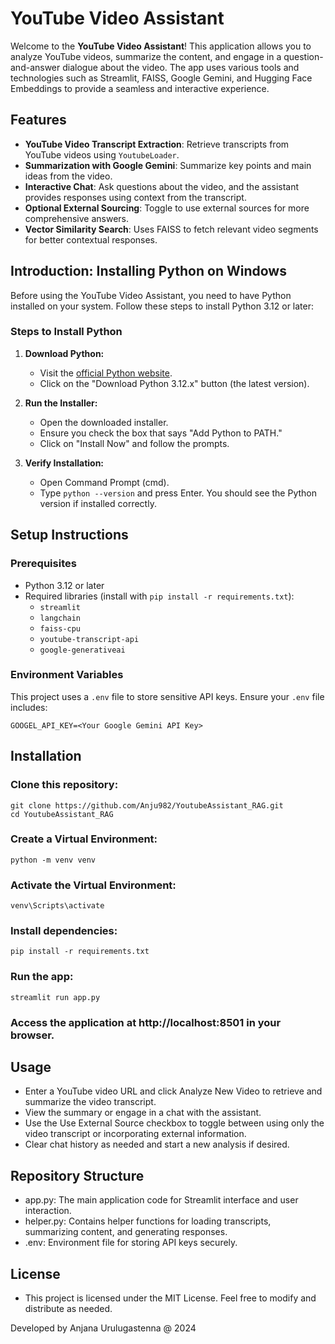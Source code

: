 # YouTube Video Assistant

Welcome to the **YouTube Video Assistant**! This application allows you to analyze YouTube videos, summarize the content, and engage in a question-and-answer dialogue about the video. The app uses various tools and technologies such as Streamlit, FAISS, Google Gemini, and Hugging Face Embeddings to provide a seamless and interactive experience.

## Features

- **YouTube Video Transcript Extraction**: Retrieve transcripts from YouTube videos using `YoutubeLoader`.
- **Summarization with Google Gemini**: Summarize key points and main ideas from the video.
- **Interactive Chat**: Ask questions about the video, and the assistant provides responses using context from the transcript.
- **Optional External Sourcing**: Toggle to use external sources for more comprehensive answers.
- **Vector Similarity Search**: Uses FAISS to fetch relevant video segments for better contextual responses.

## Introduction: Installing Python on Windows

Before using the YouTube Video Assistant, you need to have Python installed on your system. Follow these steps to install Python 3.12 or later:

### Steps to Install Python

1. **Download Python:**
   - Visit the [official Python website](https://www.python.org/downloads/).
   - Click on the "Download Python 3.12.x" button (the latest version).

2. **Run the Installer:**
   - Open the downloaded installer.
   - Ensure you check the box that says "Add Python to PATH."
   - Click on "Install Now" and follow the prompts.

3. **Verify Installation:**
   - Open Command Prompt (cmd).
   - Type `python --version` and press Enter. You should see the Python version if installed correctly.

## Setup Instructions

### Prerequisites

- Python 3.12 or later
- Required libraries (install with `pip install -r requirements.txt`):
  - `streamlit`
  - `langchain`
  - `faiss-cpu`
  - `youtube-transcript-api`
  - `google-generativeai`

### Environment Variables

This project uses a `.env` file to store sensitive API keys. Ensure your `.env` file includes:

```plaintext
GOOGEL_API_KEY=<Your Google Gemini API Key>
```
## Installation

### Clone this repository:
```plaintext
git clone https://github.com/Anju982/YoutubeAssistant_RAG.git
cd YoutubeAssistant_RAG
```

### Create a Virtual Environment:
```plaintext
python -m venv venv
```

### Activate the Virtual Environment:
```plaintext
venv\Scripts\activate
```

### Install dependencies:
```plaintext
pip install -r requirements.txt
```

### Run the app:

```plaintext
streamlit run app.py
```

### Access the application at http://localhost:8501 in your browser.

## Usage

- Enter a YouTube video URL and click Analyze New Video to retrieve and summarize the video transcript.
- View the summary or engage in a chat with the assistant.
- Use the Use External Source checkbox to toggle between using only the video transcript or incorporating external information.
- Clear chat history as needed and start a new analysis if desired.

## Repository Structure

- app.py: The main application code for Streamlit interface and user interaction.
- helper.py: Contains helper functions for loading transcripts, summarizing content, and generating responses.
- .env: Environment file for storing API keys securely.

## License

- This project is licensed under the MIT License. Feel free to modify and distribute as needed.

Developed by Anjana Urulugastenna @ 2024
